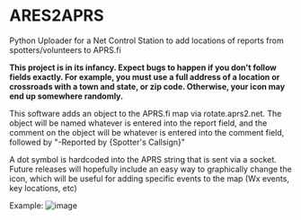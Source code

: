 # ARES2APRS
Python Uploader for a Net Control Station to add locations of reports from spotters/volunteers to APRS.fi

**This project is in its infancy. Expect bugs to happen if you don't follow fields exactly. For example, you must use a full address of a location or crossroads with a town and state, or zip code. Otherwise, your icon may end up somewhere randomly.**

This software adds an object to the APRS.fi map via rotate.aprs2.net. The object will be named whatever is entered into the report field, and the comment on the object will be whatever is entered into the comment field, followed by "-Reported by {Spotter's Callsign}"

A dot symbol is hardcoded into the APRS string that is sent via a socket. Future releases will hopefully include an easy way to graphically change the icon, which will be useful for adding specific events to the map (Wx events, key locations, etc)


Example:
![image](https://github.com/N1OF/ARES2APRS/assets/125296450/ac1e8796-15fe-4bae-b117-840cfaa073a4)
